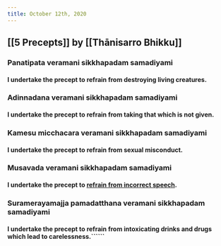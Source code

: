 ```yaml
---
title: October 12th, 2020
---
```


## [[5 Precepts]] by [[Thānisarro Bhikku]]
### __Panatipata veramani sikkhapadam samadiyami__
#### I undertake the precept to refrain from destroying living creatures.

### __Adinnadana veramani sikkhapadam samadiyami__
#### I undertake the precept to refrain from taking that which is not given.

### __Kamesu micchacara veramani sikkhapadam samadiyami__
#### I undertake the precept to refrain from sexual misconduct.

### __Musavada veramani sikkhapadam samadiyami__
#### I undertake the precept to [refrain from incorrect speech](https://www.accesstoinsight.org/ptf/dhamma/sacca/sacca4/samma-vaca/index.html).

### __Suramerayamajja pamadatthana veramani sikkhapadam samadiyami__
#### I undertake the precept to refrain from intoxicating drinks and drugs which lead to carelessness.``````
